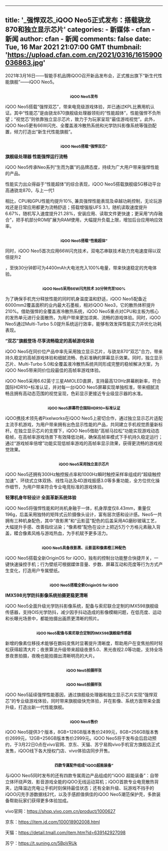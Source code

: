 
---
title: '_强悍双芯_iQOO Neo5正式发布：搭载骁龙870和独立显示芯片'
categories: 
    - 新媒体
    - cfan - 新闻
author: cfan - 新闻
comments: false
date: Tue, 16 Mar 2021 21:07:00 GMT
thumbnail: 'https://upload.cfan.com.cn/2021/0316/1615900036863.jpg'
---

<div>   
<p>2021年3月16日——智能手机品牌iQOO召开新品发布会，正式推出旗下“新生代性能旗舰”——iQOO Neo5。</p>
<p style="text-align: center; text-indent: 0;"><img src="https://upload.cfan.com.cn/2021/0316/1615900036863.jpg" border="0" alt title align style="/*width: 110.0mm; height: 55.0mm*/;" referrerpolicy="no-referrer"></p>
<p style="text-align: center;"><span style="font-size: 12px;"><strong>iQOO Neo5发布</strong></span></p>
<p>iQOO Neo5搭载“强悍双芯”，带来电竞级游戏体验，并已通过KPL比赛用机认证。其中“性能芯”是由骁龙870旗舰级处理器领衔的“性能超体”，性能强悍不负所望；“视觉芯”则依靠独立显示芯片，致力于为玩家呈现“最佳游戏视觉”。此外，iQOO Neo5更有66W闪充、全覆盖液冷散热系统和光学防抖影像系统等强劲配置，倾力打造出“新生代性能旗舰”。</p>
<p style="text-align: center; text-indent: 0;"><img src="https://upload.cfan.com.cn/2021/0316/1615900036105.jpg" border="0" alt title align style="/*width: 110.0mm; height: 73.3mm*/;" referrerpolicy="no-referrer"></p>
<p style="text-align: center;"><span style="font-size: 12px;"><strong>iQOO Neo5搭载“强悍双芯”</strong></span></p>
<p><strong>旗舰级处理器 性能强悍运行流畅</strong></p>
<p>iQOO Neo5传承Neo系列“生而为赢”的品牌态度，持续为广大用户带来强悍性能的产品。</p>
<p>性能实力出众得益于“性能超体”的综合表现，iQOO Neo5搭载旗舰级5G移动平台高通骁龙870，与上一代1</p>
<p>相比，CPU和GPU性能均提升10%, 兼具强悍性能表现及卓越功耗控制，无论玩游戏还是日常应用都更为流畅舒适；搭载增强版UFS 3.1，随机读取速度提升6.67%，随机写入速度提升21.28%，安装应用、读取文件更快速；更采用“内存融合”，把手机部分ROM扩展为RAM使用，大幅提升负载上限，增加后台应用响应效率。</p>
<p style="text-align: center; text-indent: 0;"><img src="https://upload.cfan.com.cn/2021/0316/1615900036445.jpg" border="0" alt title align style="/*width: 110.0mm; height: 73.3mm*/;" referrerpolicy="no-referrer"></p>
<p style="text-align: center;"><span style="font-size: 12px;"><strong>iQOO Neo5搭载“性能超体”</strong></span></p>
<p>同时，iQOO Neo5首次应用66W闪充技术，双电芯串联技术助力充电速度得以双倍提升2</p>
<p>，至快30分钟即可为4400mAh大电池充入100%电量，带来快速稳定的充电体验。</p>
<p style="text-align: center; text-indent: 0;"><img src="https://upload.cfan.com.cn/2021/0316/1615900036965.jpg" border="0" alt title align style="/*width: 110.0mm; height: 73.3mm*/;" referrerpolicy="no-referrer"></p>
<p style="text-align: center;"><span style="font-size: 12px;"><strong>iQOO Neo5采用66W闪充技术 30分钟充至100%</strong></span></p>
<p>为了确保手机充分释放性能的同时机身温度温和舒适，iQOO Neo5配备近6000mm2覆盖面积的业内最大石墨板，相对iQOO Neo3，它的散热体积提升210%。借助强悍的全覆盖液冷散热系统，iQOO Neo5重点对CPU和主板为核心的发热单元进行全面散热，为用户带来更加凉爽、流畅的游戏体验。同时，iQOO Neo5通过Multi-Turbo 5.0提升系统运行效率，能够有效发挥性能实力并优化功耗表现。</p>
<p><strong>“双芯”旗舰登场 尽享流畅稳定的高帧游戏体验</strong></p>
<p>iQOO Neo5在同价位产品中率先采用独立显示芯片，与骁龙870“双芯”合力，带来持久稳定的高帧游戏体验和细腻流畅、色彩准确的屏幕显示效果。同时，独立显示芯片、Multi-Turbo 5.0和全覆盖液冷散热系统共同形成完整的稳帧解决方案，为iQOO Neo5带来同价位段最佳的高帧率游戏体验。</p>
<p>iQOO Neo5采用6.62英寸三星AMOLED直屏，支持最高120Hz屏幕刷新率，符合国际HDR10+标准认证，并对每一台iQOO Neo5屏幕实现单独校准，带来细腻流畅且拥有高动态范围的视觉呈现，色彩显示更接近专业级显示器的水准。</p>
<p style="text-align: center; text-indent: 0;"><img src="https://upload.cfan.com.cn/2021/0316/1615900036852.jpg" border="0" alt title align style="/*width: 110.0mm; height: 73.4mm*/;" referrerpolicy="no-referrer"></p>
<p style="text-align: center;"><span style="font-size: 12px;"><strong>iQOO Neo5屏幕符合国际HDR10+标准认证</strong></span></p>
<p>iQOO携技术领先者Pixelworks在iQOO Neo5上密切合作，通过独立显示芯片适配主流手机游戏，为用户带来拥有出色显示性能的产品，共同建立手机视觉质量新标杆。在独立显示芯片的支撑下，iQOO Neo5借助“高帧马拉松”功能实现游戏动态稳帧，在高帧率游戏场景下有效降低功耗，确保高帧率模式下手机持久稳定运行；通过“游戏帧率倍增”功能实现低帧率游戏的高帧率显示效果，获得更流畅的游戏视觉效果。</p>
<p style="text-align: center; text-indent: 0;"><img src="https://upload.cfan.com.cn/2021/0316/1615900036783.jpg" border="0" alt title align style="/*width: 110.0mm; height: 73.3mm*/;" referrerpolicy="no-referrer"></p>
<p style="text-align: center;"><span style="font-size: 12px;"><strong>iQOO Neo5采用独立显示芯片</strong></span></p>
<p>iQOO Neo5还拥有300Hz触控报点率和1000Hz瞬时触控采样率组成的“超级触控加速”、环绕式立体双扬、线性马达及4D游戏振感3.0等多重功能，全方位优化操作细节，为用户带来符合专业电竞标准的游戏体验。</p>
<p><strong>轻薄机身年轻设计 全面革新系统体验</strong></p>
<p>iQOO Neo5将强悍性能和时尚机身融于一体，机身厚度仅8.43mm，重量仅196g，后盖采用独特的矩阵式云阶摄像头设计，富有层次感和设计感。Neo5一共拥有三种机身配色，其中“夜影黑”和“云影蓝”配色的后盖采用AG磨砂玻璃工艺，大幅提升手感、改善指纹沾染；“像素橙”配色在设计上把近5万个方格元素融入背盖，糅合像素风格与游戏热血，为手机赋予更多活力。</p>
<p style="text-align: center; text-indent: 0;"><img src="https://upload.cfan.com.cn/2021/0316/1615900036809.jpg" border="0" alt title align style="/*width: 110.0mm; height: 73.3mm*/;" referrerpolicy="no-referrer"></p>
<p style="text-align: center;"><span style="font-size: 12px;"><strong>iQOO Neo5具备夜影黑、云影蓝和像素橙三种配色</strong></span></p>
<p>iQOO Neo5搭载全新OriginOS for iQOO，独有的控制台功能整合快捷开关，一键快速操控手机；行为壁纸可根据媒体音量、步数、屏幕互动和亮度等行为方式产生变化，打造用户专属壁纸。</p>
<p style="text-align: center; text-indent: 0;"><img src="https://upload.cfan.com.cn/2021/0316/1615900036818.jpg" border="0" alt title align style="/*width: 110.0mm; height: 73.3mm*/;" referrerpolicy="no-referrer"></p>
<p style="text-align: center;"><span style="font-size: 12px;"><strong>iQOO Neo5搭载全新OriginOS for iQOO</strong></span></p>
<p><strong>IMX598光学防抖影像系统拍摄更稳更清晰</strong></p>
<p>iQOO Neo5全面升级光学防抖影像系统，配备与索尼联合定制的IMX598旗舰级传感器，支持OIS光学防抖，减少因手抖动造成的影像模糊问题，在低亮度、运动和长曝光场景中，都能拍摄出画质更清晰的照片。</p>
<p style="text-align: center; text-indent: 0;"><img src="https://upload.cfan.com.cn/2021/0316/1615900036995.jpg" border="0" alt title align style="/*width: 110.0mm; height: 73.3mm*/;" referrerpolicy="no-referrer"></p>
<p style="text-align: center;"><span style="font-size: 12px;"><strong>iQOO Neo5配备与索尼联合定制的IMX598旗舰级传感器</strong></span></p>
<p>新增的像素位移技术能够在数码变焦时显著提升清晰度，帮助用户在变焦拍照时轻松获得超清大片；夜景算法升级带来超级夜景5.0、黑光夜视2.0等功能，支持全场景夜景拍摄，夜晚也能拍摄出清晰明亮的大片。</p>
<p style="text-align: center; text-indent: 0;"><img src="https://upload.cfan.com.cn/2021/0316/1615900036303.jpg" border="0" alt title align style="/*width: 110.0mm; height: 82.5mm*/;" referrerpolicy="no-referrer"></p>
<p style="text-align: center;"><span style="font-size: 12px;"><strong>iQOO Neo5拍摄样张</strong></span></p>
<p style="text-align: center; text-indent: 0;"><img src="https://upload.cfan.com.cn/2021/0316/1615900036789.jpg" border="0" alt title align style="/*width: 110.0mm; height: 82.5mm*/;" referrerpolicy="no-referrer"></p>
<p style="text-align: center;"><span style="font-size: 12px;"><strong>iQOO Neo5拍摄样张</strong></span></p>
<p>iQOO Neo5延续强悍性能基因，通过旗舰级处理器和独立显示芯片实现“强悍双芯”的专业级游戏体验，同时带来旗舰级快充体验，并在影像、系统方面带来全面升级，打造出新一代性能旗舰。</p>
<p style="text-align: center; text-indent: 0;"><img src="https://upload.cfan.com.cn/2021/0316/1615900036437.jpg" border="0" alt title align style="/*width: 110.0mm; height: 73.3mm*/;" referrerpolicy="no-referrer"></p>
<p style="text-align: center;"><span style="font-size: 12px;"><strong>iQOO Neo5售价</strong></span></p>
<p>iQOO Neo5提供3个版本，8GB+128GB版本售价2499元，8GB+256GB版本售价2699元，12GB+256GB版本售价2999元。iQOO Neo5将于发布会后启动预约，于3月22日0点在vivo官网、京东、天猫、苏宁易购vivo手机官方旗舰店正式发售，iQOO线下各大授权门店、vivo体验店同步开售。</p>
<p style="text-align: center; text-indent: 0;"><img src="https://upload.cfan.com.cn/2021/0316/1615900036401.jpg" border="0" alt title align style="/*width: 110.0mm; height: 73.3mm*/;" referrerpolicy="no-referrer"></p>
<p style="text-align: center;"><span style="font-size: 12px;"><strong>四款专属配件组成“iQOO超能装备”</strong></span></p>
<p>与iQOO Neo5同时发布的还有四款专属周边产品组成的“iQOO 超能装备”：自带立体环绕声效、影音游戏全能的iQOO无线运动耳机；iQOO首款专业电竞散热背夹，边降温边充电让手机时刻保持最佳状态；还有全新升级、玩游戏不挡手的iQOO闪充手游数据线2代，以及手感颜值俱佳的iQOO Neo5潮范保护壳，多款装备帮助玩家们获得更多体验加成。</p>
<p>vivo官网：<a href="https://shop.vivo.com.cn/product/1000627" target="_blank">https://shop.vivo.com.cn/product/1000627</a></p>
<p>京东：<a href="https://item.jd.com/100018902008.html" target="_blank">https://item.jd.com/100018902008.html</a></p>
<p>天猫：<a href="https://detail.tmall.com/item.htm?id=639142927098" target="_blank">https://detail.tmall.com/item.htm?id=639142927098</a></p>
<p>苏宁：<a href="https://t.suning.cn/5BpVRUk" target="_blank">https://t.suning.cn/5BpVRUk</a></p>　  
</div>
            